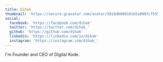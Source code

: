 ```yaml
---
title: Dihak
thumbnail: 'https://secure.gravatar.com/avatar/5818db008181b5a0907cf55520b0b439?s=500&d=identicon'
social:
  facebook: 'https://facebook.com/dihak'
  twitter: 'https://twitter.com/dihak_'
  github: 'https://github.com/dihak'
  linkedin: 'https://linkedin.com/in/dihak'
  instagram: 'https://instagram.com/dihak_'
---
```

I'm Founder and CEO of Digital Kode.

